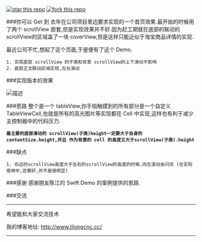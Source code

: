 [![star this repo](http://github-svg-buttons.herokuapp.com/star.svg?user=lilongcnc&repo=LLHomeShowView&style=flat&background=1081C1)](https://github.com/lilongcnc/LLHomeShowView)     [![fork this repo](http://github-svg-buttons.herokuapp.com/fork.svg?user=lilongcnc&repo=LLHomeShowView&style=flat&background=1081C1)](https://github.com/lilongcnc/LLHomeShowView/fork)  


###你可以 Get 到
去年在公司项目里边要求实现的一个首页效果.最开始的时候用了两个 scrollView 嵌套,但是实现效果并不好.因为赶工期就在底部的联动的 scrollView的区域盖了一块 coverView,但是这样只能近似于淘宝商品详情的实现.

最近公司不忙,想起了这个页面,于是便有了这个 Demo.


```
1. 实现底部 scrollView 的子类和背景 scrollView的上下滑动不影响
2. 底部正文联动区域实现,左右滑动
```
###实现版本的效果

![描述](http://www.lilongcnc.cc/lauren_picture/20160411/1.gif)

###思路
整个是一个 tableView,你手指触摸到的所有部分是一个自定义TableViewCell,也就是所有的高光图片等实现都在 Cell 中实现,这样也有利于减少主控制器中的代码压力.

**`最主要的底部滑动的 scrollView(子类)height一定要大于自身的 contentSize.height,并且 作为背景的 cell 的高度又大于scrollView(子类).height`**


###缺点
```
1. 右边的scrollView高度大于左右的scrollView的高度的时候,向左滚动会闪烁 (在实际使用中,还算好,并不是很明显)
```

###感谢
感谢朋友陈江的 Swift Demo 的案例提供的思路.

###交流

---
希望能和大家交流技术

我的博客地址: <http://www.lilongcnc.cc/>

---
